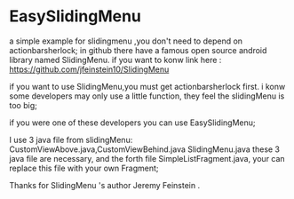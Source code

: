 EasySlidingMenu
===============

a simple example for slidingmenu ,you don't need to depend on actionbarsherlock;
in github there have a famous open source android library named SlidingMenu.
if you want to konw  link here : https://github.com/jfeinstein10/SlidingMenu

if you want to use SlidingMenu,you must get actionbarsherlock first.
i konw some developers may only use a little function, they feel the slidingMenu is too big;

if you were one of these developers you can use EasySlidingMenu;

I use 3 java file from slidingMenu: CustomViewAbove.java,CustomViewBehind.java SlidingMenu.java
these 3 java file are necessary, and the forth file SimpleListFragment.java, your can replace this file with your own
Fragment;

Thanks for  SlidingMenu 's author Jeremy Feinstein .
